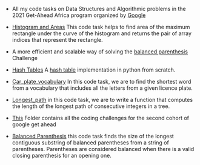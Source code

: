 * All my code tasks on Data Structures and Algorithmic problems in the 2021 Get-Ahead Africa program organized by [Google](https://about.google/)

* [Histogram and Areas](https://github.com/E-wave112/google-get-africa-code-challenges/blob/main/histogram.py) This code task helps to find area of the maximum rectangle under the curve of the histogram and returns the pair of array indices that represent the rectangle.


*  A more efficient and scalable way of solving the [balanced parenthesis](https://github.com/E-wave112/google-get-africa-code-challenges/blob/main/get-ahead-2/balanced.py) Challenge


* [Hash Tables](https://github.com/E-wave112/google-get-africa-code-challenges/blob/main/hash_table.py) A [hash table](https://en.wikipedia.org/wiki/Hash_table) implementation in python from scratch.

* [Car_plate_vocabulary](https://github.com/E-wave112/google-get-africa-code-challenges/blob/main/car_plate_vocabulary.py) In this code task, we are to find the shortest word from a vocabulary that includes all the letters from a given licence plate.

* [Longest_path](https://github.com/E-wave112/google-get-africa-code-challenges/blob/main/longest_path.py) in this code task,
 we are to write a function that computes the length of the longest path of consecutive integers in a tree. 
 
 * [This](https://github.com/E-wave112/google-get-africa-code-challenges/tree/main/get-ahead-2) Folder contains all the coding challenges for the second cohort of google get ahead
 
 * [Balanced Parenthesis](https://github.com/E-wave112/google-get-africa-code-challenges/blob/main/balanced_parenthesis.py) this code task finds the size of the longest contiguous substring of balanced parentheses from a string of parentheses. Parentheses are considered balanced when there is a valid closing parenthesis for an opening one.
